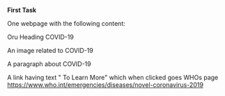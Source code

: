 **First Task**

One webpage with the following content:

Oru Heading COVID-19

An image related to COVID-19

A paragraph about COVID-19

A link having text " To Learn More" which when clicked goes WHOs page
https://www.who.int/emergencies/diseases/novel-coronavirus-2019
